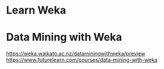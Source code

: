 # Learn Weka

# Data Mining with Weka
https://weka.waikato.ac.nz/dataminingwithweka/preview <BR>
https://www.futurelearn.com/courses/data-mining-with-weka <BR>
